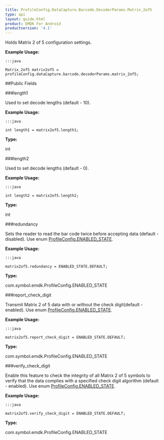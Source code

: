 ```yaml
---
title: ProfileConfig.DataCapture.Barcode.DecoderParams.Matrix_2of5
type: api
layout: guide.html
product: EMDK For Android
productversion: '4.1'
---
```



Holds Matrix 2 of 5 configuration settings. 
 
 

**Example Usage:**
	
	:::java
	
	Matrix_2of5 matrix2of5 = profileConfig.dataCapture.barcode.decoderParams.matrix_2of5;
	


##Public Fields

###length1

Used to set decode lengths (default - 10). 
 
 

**Example Usage:**
	
	:::java
	
	int length1 = matrix2of5.length1;
	


**Type:**

int

###length2

Used to set decode lengths (default - 0). 
 
 

**Example Usage:**
	
	:::java
	
	int length2 = matrix2of5.length2;
	


**Type:**

int

###redundancy

Sets the reader to read the bar code twice before accepting data (default - disabled). 
 Use enum [ ProfileConfig.ENABLED_STATE](../ProfileConfig-ENABLED_STATE). 
 
 

**Example Usage:**
	
	:::java
	
	matrix2of5.redundancy = ENABLED_STATE.DEFAULT;
	


**Type:**

com.symbol.emdk.ProfileConfig.ENABLED_STATE

###report_check_digit

Transmit Matrix 2 of 5 data with or without the check digit(default - enabled). 
 Use enum [ ProfileConfig.ENABLED_STATE](../ProfileConfig-ENABLED_STATE). 
 
 

**Example Usage:**
	
	:::java
	
	matrix2of5.report_check_digit = ENABLED_STATE.DEFAULT;
	


**Type:**

com.symbol.emdk.ProfileConfig.ENABLED_STATE

###verify_check_digit

Enable this feature to check the integrity of all Matrix 2 of 5 symbols to verify that the data complies with a specified check digit algorithm 
 (default - enabled). 
 Use enum [ ProfileConfig.ENABLED_STATE](../ProfileConfig-ENABLED_STATE). 
 
 

**Example Usage:**
	
	:::java
	
	matrix2of5.verify_check_digit = ENABLED_STATE.DEFAULT;
	


**Type:**

com.symbol.emdk.ProfileConfig.ENABLED_STATE












